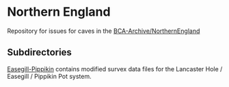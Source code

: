 # Northern England

Repository for issues for caves in the
[BCA-Archive/NorthernEngland](http://cave-registry.org.uk/svn/NorthernEngland/ "Cave Registry Data Archive")

## Subdirectories

[Easegill-Pippikin](Easegill-Pippikin) contains modified survex data
files for the Lancaster Hole / Easegill / Pippikin Pot system.


